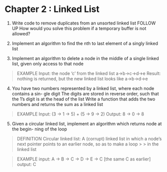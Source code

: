# Chapter 2 : Linked List


1. Write code to remove duplicates from an unsorted linked list FOLLOW UP How would you solve this problem if a temporary buffer is not allowed?

2. Implement an algorithm to find the nth to last element of a singly linked list

3. Implement an algorithm to delete a node in the middle of a single linked list, given only access to that node

> EXAMPLE
> Input: the node ‘c’ from the linked list a->b->c->d->e
> Result: nothing is returned, but the new linked list looks like a->b->d->e

4. You have two numbers represented by a linked list, where each node contains a sin- gle digit The digits are stored in reverse order, such that the 1’s digit is at the head of the list Write a function that adds the two numbers and returns the sum as a linked list

> EXAMPLE
> Input: (3 -> 1 -> 5) + (5 -> 9 -> 2)
> Output: 8 -> 0 -> 8

5. Given a circular linked list, implement an algorithm which returns node at the begin- ning of the loop
 

> DEFINITION
> Circular linked list: A (corrupt) linked list in which a node’s next pointer points to an earlier node, so as to make a loop > > in the linked list

> EXAMPLE
> input: A -> B -> C -> D -> E -> C [the same C as earlier]
> output: C
